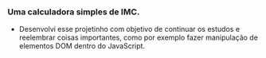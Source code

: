 ### Uma calculadora simples de IMC. 

- Desenvolvi esse projetinho com objetivo de continuar os estudos e reelembrar coisas importantes, como por exemplo fazer manipulação de elementos DOM dentro do JavaScript. 